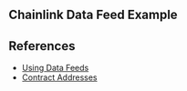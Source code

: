 Chainlink Data Feed Example
---

## References

- [Using Data Feeds](https://docs.chain.link/docs/get-the-latest-price/)
- [Contract Addresses](https://docs.chain.link/docs/reference-contracts/)